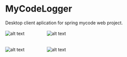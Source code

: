 # MyCodeLogger
Desktop client aplication for spring mycode web project. <br /><br />
![alt text](http://binaryalchemist.pl/wp-content/uploads/2017/08/mycode1.png) &nbsp;&nbsp;&nbsp;&nbsp;&nbsp;&nbsp;&nbsp;&nbsp;&nbsp;&nbsp;&nbsp;&nbsp;&nbsp;&nbsp;&nbsp;&nbsp;
![alt text](http://binaryalchemist.pl/wp-content/uploads/2017/08/mycode2.png) <br /><br /><br />
![alt text](http://binaryalchemist.pl/wp-content/uploads/2017/08/mycode4.png) 
&nbsp;&nbsp;&nbsp;&nbsp;&nbsp;&nbsp;&nbsp;&nbsp;&nbsp;&nbsp;&nbsp;&nbsp;&nbsp;&nbsp;&nbsp;&nbsp;
![alt text](http://binaryalchemist.pl/wp-content/uploads/2017/08/mycode3.png) 
